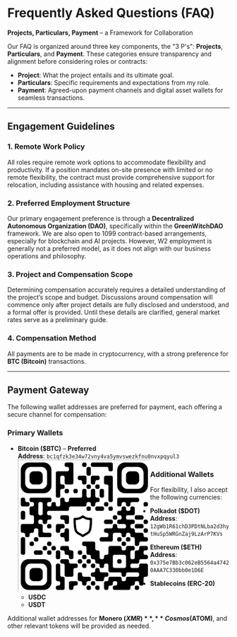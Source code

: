 # Frequently Asked Questions (FAQ)  
**Projects, Particulars, Payment** – a Framework for Collaboration  

Our FAQ is organized around three key components, the "3 P's": **Projects**, **Particulars**, and **Payment**. These categories ensure transparency and alignment before considering roles or contracts:

- **Project**: What the project entails and its ultimate goal.
- **Particulars**: Specific requirements and expectations from my role.
- **Payment**: Agreed-upon payment channels and digital asset wallets for seamless transactions.

---

## Engagement Guidelines

### 1. Remote Work Policy
All roles require remote work options to accommodate flexibility and productivity. If a position mandates on-site presence with limited or no remote flexibility, the contract must provide comprehensive support for relocation, including assistance with housing and related expenses.

### 2. Preferred Employment Structure
Our primary engagement preference is through a **Decentralized Autonomous Organization (DAO)**, specifically within the **GreenWitchDAO** framework. We are also open to 1099 contract-based arrangements, especially for blockchain and AI projects. However, W2 employment is generally not a preferred model, as it does not align with our business operations and philosophy.

### 3. Project and Compensation Scope
Determining compensation accurately requires a detailed understanding of the project’s scope and budget. Discussions around compensation will commence only after project details are fully disclosed and understood, and a formal offer is provided. Until these details are clarified, general market rates serve as a preliminary guide.

### 4. Compensation Method
All payments are to be made in cryptocurrency, with a strong preference for **BTC (Bitcoin)** transactions.

---

## Payment Gateway  

The following wallet addresses are preferred for payment, each offering a secure channel for compensation:

### Primary Wallets
- **Bitcoin ($BTC)** – **Preferred**  
  **Address**: `bc1qfzk3e34w72vny4va5ymvswezkfnu0nvxpqyul3`  
  <img align="left" src="images/bc1qfzk3e34w72vny4va5ymvswezkfnu0nvxpqyul3.png" width=300px alt="Bitcoin Wallet QR Code">

### Additional Wallets  
For flexibility, I also accept the following currencies:
- **Polkadot ($DOT)**  
  **Address**: `12gWb1R61chD3PDtNLba2d3hytHuSp5WRGnZaj9LzArP7KVs`
  
- **Ethereum ($ETH)**  
  **Address**: `0x375e7Bb3c062eB5564a47420AAA7C330bb0e1D6E`
  
- **Stablecoins (ERC-20)**  
  - **USDC**  
  - **USDT**

Additional wallet addresses for **Monero ($XMR)**, **Cosmos ($ATOM)**, and other relevant tokens will be provided as needed.


